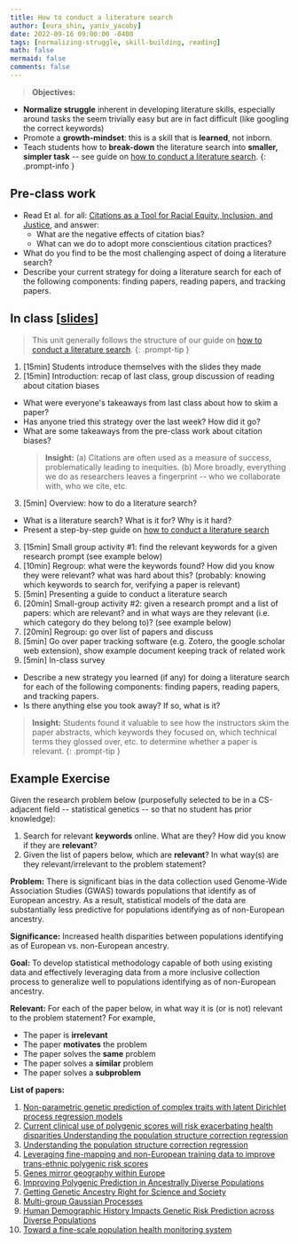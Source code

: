 ```yaml
---
title: How to conduct a literature search
author: [eura_shin, yaniv_yacoby]
date: 2022-09-16 09:00:00 -0400
tags: [normalizing-struggle, skill-building, reading]
math: false
mermaid: false
comments: false
---
```


> **Objectives:**
* **Normalize struggle** inherent in developing literature skills, especially around tasks the seem trivially easy but are in fact difficult (like googling the correct keywords)
* Promote a **growth-mindset**: this is a skill that is **learned**, not inborn.
* Teach students how to **break-down** the literature search into **smaller, simpler task** -- see guide on [how to conduct a literature search](https://yanivyacoby.github.io/harvard-cs290/materials/how-to-do-a-literature-search).
{: .prompt-info }


## Pre-class work
* Read Et al. for all: [Citations as a Tool for Racial Equity, Inclusion, and Justice](https://rurisi.com/citation-guide), and answer:
  * What are the negative effects of citation bias?
  * What can we do to adopt more conscientious citation practices?
* What do you find to be the most challenging aspect of doing a literature search? 
* Describe your current strategy for doing a literature search for each of the following components: finding papers, reading papers, and tracking papers.


## In class \[[slides](https://docs.google.com/presentation/d/1i6_H-NZ3pDQdovg_cvTt4eS_xogvwCEV7yCilD92nxM/edit#slide=id.p)\]
> This unit generally follows the structure of our guide on [how to conduct a literature search](https://yanivyacoby.github.io/harvard-cs290/materials/how-to-do-a-literature-search).
{: .prompt-tip }
1. [15min] Students introduce themselves with the slides they made
2. [15min] Introduction: recap of last class, group discussion of reading about citation biases
  * What were everyone's takeaways from last class about how to skim a paper?
  * Has anyone tried this strategy over the last week? How did it go?
  * What are some takeaways from the pre-class work about citation biases?
    > **Insight:** (a) Citations are often used as a measure of success, problematically leading to inequities. (b) More broadly, everything we do as researchers leaves a fingerprint -- who we collaborate with, who we cite, etc.  
3. [5min] Overview: how to do a literature search?
  * What is a literature search? What is it for? Why is it hard?
  * Present a step-by-step guide on [how to conduct a literature search](https://yanivyacoby.github.io/harvard-cs290/materials/how-to-do-a-literature-search)
3. [15min] Small group activity #1: find the relevant keywords for a given research prompt (see example below)
4. [10min] Regroup: what were the keywords found? How did you know they were relevant? what was hard about this? (probably: knowing which keywords to search for, verifying a paper is relevant)
5. [5min] Presenting a guide to conduct a literature search
6. [20min] Small-group activity #2: given a research prompt and a list of papers: which are relevant? and in what ways are they relevant (i.e. which category do they belong to)? (see example below)
7. [20min] Regroup: go over list of papers and discuss
8. [5min] Go over paper tracking software (e.g. Zotero, the google scholar web extension), show example document keeping track of related work
8. [5min] In-class survey
  * Describe a new strategy you learned (if any) for doing a literature search for each of the following components: finding papers, reading papers, and tracking papers.
  * Is there anything else you took away? If so, what is it?


> **Insight:** Students found it valuable to see how the instructors skim the paper abstracts, which keywords they focused on, which technical terms they glossed over, etc. to determine whether a paper is relevant.
{: .prompt-tip }


## Example Exercise

Given the research problem below (purposefully selected to be in a CS-adjacent field -- statistical genetics -- so that no student has prior knowledge):
1. Search for relevant **keywords** online. What are they? How did you know if they are **relevant**?
2. Given the list of papers below, which are **relevant**? In what way(s) are they relevant/irrelevant to the problem statement?

**Problem:** There is significant bias in the data collection used Genome-Wide Association Studies (GWAS) towards populations that identify as of European ancestry. As a result, statistical models of the data are substantially less predictive for populations identifying as of non-European ancestry.

**Significance:** Increased health disparities between populations identifying as of European vs. non-European ancestry.

**Goal:** To develop statistical methodology capable of both using existing data and effectively leveraging data from a more inclusive collection process to generalize well to populations identifying as of non-European ancestry.

**Relevant:** For each of the paper below, in what way it is (or is not) relevant to the problem statement? For example,
* The paper is **irrelevant**
* The paper **motivates** the problem
* The paper solves the **same** problem
* The paper solves a **similar** problem
* The paper solves a **subproblem**

**List of papers:**
1. [Non-parametric genetic prediction of complex traits with latent Dirichlet process regression models](https://www.nature.com/articles/s41467-017-00470-2.pdf)
2. [Current clinical use of polygenic scores will risk exacerbating health disparities Understanding the population structure correction regression](https://www.ncbi.nlm.nih.gov/pmc/articles/PMC6563838/pdf/nihms-1030266.pdf)
3. [Understanding the population structure correction regression](https://arxiv.org/abs/2108.05655)
4. [Leveraging fine-mapping and non-European training data to improve trans-ethnic polygenic risk scores](https://www.medrxiv.org/content/10.1101/2021.01.19.21249483v1.full.pdf)
5. [Genes mirror geography within Europe](https://www.ncbi.nlm.nih.gov/pmc/articles/PMC2735096/pdf/nihms132060.pdf)
6. [Improving Polygenic Prediction in Ancestrally Diverse Populations](https://www.medrxiv.org/content/10.1101/2020.12.27.20248738v1.full)
7. [Getting Genetic Ancestry Right for Science and Society](https://arxiv.org/pdf/2110.05987.pdf)
8. [Multi-group Gaussian Processes](https://arxiv.org/abs/2110.08411)
9. [Human Demographic History Impacts Genetic Risk Prediction across Diverse Populations](https://www.ncbi.nlm.nih.gov/pmc/articles/PMC5384097/pdf/main.pdf)
10. [Toward a fine-scale population health monitoring system](https://www.cell.com/cell/fulltext/S0092-8674(21)00365-2?_returnURL=https:%2F%2Flinkinghub.elsevier.com%2Fretrieve%2Fpii%2FS0092867421003652%3Fshowall%3Dtrue)

